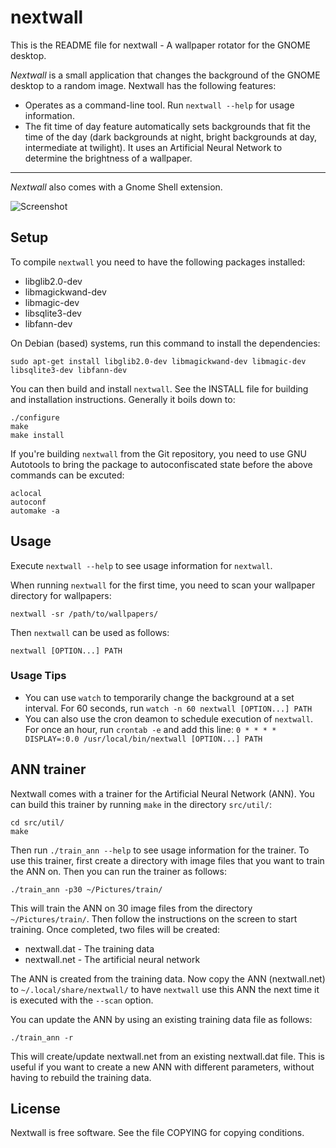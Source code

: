 # nextwall

This is the README file for nextwall - A wallpaper rotator for the GNOME
desktop.

*Nextwall* is a small application that changes the background of the GNOME
desktop to a random image. Nextwall has the following features:

* Operates as a command-line tool. Run `nextwall --help` for usage information.
* The fit time of day feature automatically sets backgrounds that fit the time
  of the day (dark backgrounds at night, bright backgrounds at day,
  intermediate at twilight). It uses an Artificial Neural Network to determine
  the brightness of a wallpaper.

- - -

*Nextwall* also comes with a Gnome Shell extension.

![Screenshot](https://raw.github.com/figure002/nextwall/master/data/screenshot-extension.png)


## Setup

To compile `nextwall` you need to have the following packages installed:

* libglib2.0-dev
* libmagickwand-dev
* libmagic-dev
* libsqlite3-dev
* libfann-dev

On Debian (based) systems, run this command to install the dependencies:

    sudo apt-get install libglib2.0-dev libmagickwand-dev libmagic-dev libsqlite3-dev libfann-dev

You can then build and install `nextwall`. See the INSTALL file for building
and installation instructions. Generally it boils down to:

    ./configure
    make
    make install

If you're building `nextwall` from the Git repository, you need to use GNU
Autotools to bring the package to autoconfiscated state before the above
commands can be excuted:

	aclocal
	autoconf
	automake -a


## Usage

Execute `nextwall --help` to see usage information for `nextwall`.

When running `nextwall` for the first time, you need to scan your wallpaper
directory for wallpapers:

	nextwall -sr /path/to/wallpapers/

Then `nextwall` can be used as follows:

	nextwall [OPTION...] PATH


### Usage Tips

* You can use `watch` to temporarily change the background at a set interval.
  For 60 seconds, run `watch -n 60 nextwall [OPTION...] PATH`
* You can also use the cron deamon to schedule execution of `nextwall`. For
  once an hour, run `crontab -e` and add this line:
  ``0 * * * * DISPLAY=:0.0 /usr/local/bin/nextwall [OPTION...] PATH``


## ANN trainer

Nextwall comes with a trainer for the Artificial Neural Network (ANN). You can
build this trainer by running `make` in the directory `src/util/`:

    cd src/util/
	make

Then run `./train_ann --help` to see usage information for the trainer. To use
this trainer, first create a directory with image files that you want to train
the ANN on. Then you can run the trainer as follows:

    ./train_ann -p30 ~/Pictures/train/

This will train the ANN on 30 image files from the directory
`~/Pictures/train/`. Then follow the instructions on the screen to start
training. Once completed, two files will be created:

* nextwall.dat - The training data
* nextwall.net - The artificial neural network

The ANN is created from the training data. Now copy the ANN (nextwall.net)
to `~/.local/share/nextwall/` to have `nextwall` use this ANN the next time
it is executed with the `--scan` option.

You can update the ANN by using an existing training data file as follows:

    ./train_ann -r

This will create/update nextwall.net from an existing nextwall.dat file. This
is useful if you want to create a new ANN with different parameters, without
having to rebuild the training data.


## License

Nextwall is free software. See the file COPYING for copying conditions.

